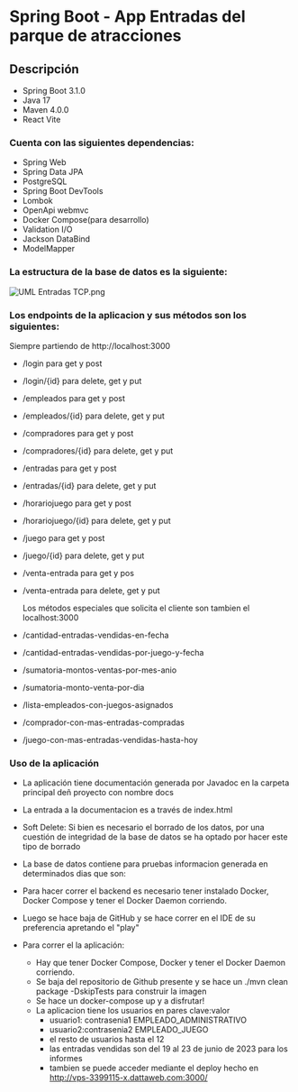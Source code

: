 # Spring Boot - App Entradas del parque de atracciones
## Descripción

- Spring Boot 3.1.0
- Java 17
- Maven 4.0.0
- React Vite

### Cuenta con las siguientes dependencias:

- Spring Web
- Spring Data JPA
- PostgreSQL
- Spring Boot DevTools
- Lombok
- OpenApi webmvc
- Docker Compose(para desarrollo)
- Validation I/O
- Jackson DataBind
- ModelMapper

### La estructura de la base de datos es la siguiente:


![UML Entradas TCP.png](..%2F..%2FUML%20Entradas%20TCP.png)


### Los endpoints de la aplicacion y sus métodos son los siguientes:

   Siempre partiendo de http://localhost:3000

- /login para get y post
- /login/{id} para delete, get y put
- /empleados para get y post
- /empleados/{id} para delete, get y put
- /compradores para get y post
- /compradores/{id} para delete, get y put
- /entradas para get y post
- /entradas/{id} para delete, get y put
- /horariojuego para get y post
- /horariojuego/{id} para delete, get y put
- /juego para get y post
- /juego/{id} para delete, get y put
- /venta-entrada para get y pos
- /venta-entrada para delete, get y put


    Los métodos especiales que solicita el cliente son tambien el localhost:3000


- /cantidad-entradas-vendidas-en-fecha
- /cantidad-entradas-vendidas-por-juego-y-fecha
- /sumatoria-montos-ventas-por-mes-anio
- /sumatoria-monto-venta-por-dia
- /lista-empleados-con-juegos-asignados
- /comprador-con-mas-entradas-compradas
- /juego-con-mas-entradas-vendidas-hasta-hoy

### Uso de la aplicación

- La aplicación tiene documentación generada por Javadoc en la carpeta principal deñ proyecto con nombre docs
- La entrada a la documentacion es a través de index.html
- Soft Delete: Si bien es necesario el borrado de los datos, por una cuestión de integridad de la base de datos se ha optado por hacer este tipo de borrado
- La base de datos contiene para pruebas informacion generada en determinados dias que son:

- Para hacer correr el backend es necesario tener instalado Docker, Docker Compose y tener el Docker Daemon corriendo.
- Luego se hace baja de GitHub y se hace correr en el IDE de su preferencia apretando el "play"


- Para correr el la aplicación:
  - Hay que tener Docker Compose, Docker y tener el Docker Daemon corriendo.
  - Se baja del repositorio de Github presente y se hace un ./mvn clean package -DskipTests para construir la imagen
  - Se hace un docker-compose up y a disfrutar!
  - La aplicacion tiene los usuarios en pares clave:valor
    - usuario1: contrasenia1    EMPLEADO_ADMINISTRATIVO
    - usuario2:contrasenia2    EMPLEADO_JUEGO  
    - el resto de usuarios hasta el 12
    - las entradas vendidas son del 19 al 23 de junio de 2023 para los informes
    - tambien se puede acceder mediante el deploy hecho en http://vps-3399115-x.dattaweb.com:3000/ 
